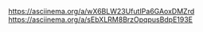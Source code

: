 https://asciinema.org/a/wX6BLW23UfutIPa6GAoxDMZrd
https://asciinema.org/a/sEbXLRM8BrzOpqpusBdpE193E
